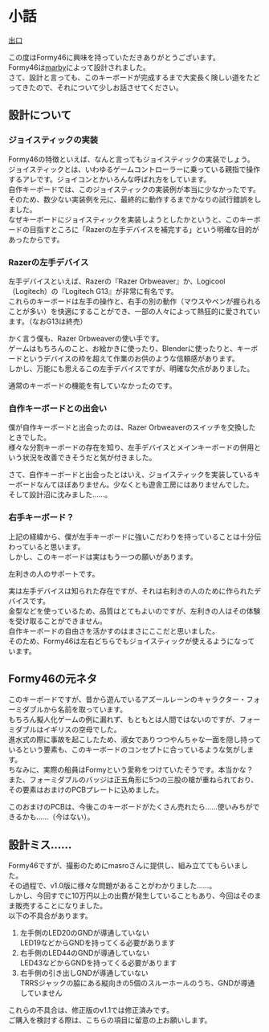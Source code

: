 # 小話
[出口](.//README.md)

この度はFormy46に興味を持っていただきありがとうございます。  
Formy46は[marby](https://twitter.com/marbySAN)によって設計されました。  
さて、設計と言っても、このキーボードが完成するまで大変長く険しい道をたどってきたので、それについて少しお話させてください。  

## 設計について
### ジョイスティックの実装
Formy46の特徴といえば、なんと言ってもジョイスティックの実装でしょう。  
ジョイスティックとは、いわゆるゲームコントローラーに乗っている親指で操作するアレです。ジョイコンとかいろんな呼ばれ方をしています。  
自作キーボードでは、このジョイスティックの実装例が本当に少なかったです。  
そのため、数少ない実装例を元に、最終的に動作するまでかなりの試行錯誤をしました。  
なぜキーボードにジョイスティックを実装しようとしたかというと、このキーボードの目指すところに「Razerの左手デバイスを補完する」という明確な目的があったからです。  


### Razerの左手デバイス
左手デバイスといえば、Razerの『Razer Orbweaver』か、Logicool（Logitech）の『Logitech G13』が非常に有名です。  
これらのキーボードは左手の操作と、右手の別の動作（マウスやペンが握られることが多い）を快適にすることができ、一部の人々によって熱狂的に愛されています。（なおG13は終売）  

かく言う僕も、Razer Orbweaverの使い手です。  
ゲームはもちろんのこと、お絵かきに使ったり、Blenderに使ったりと、キーボードというデバイスの枠を超えて作業のお供のような信頼感があります。  
しかし、万能にも思えるこの左手デバイスですが、明確な欠点がありました。  

通常のキーボードの機能を有していなかったのです。  


### 自作キーボードとの出会い
僕が自作キーボードと出会ったのは、Razer Orbweaverのスイッチを交換したときでした。  
様々な分割キーボードの存在を知り、左手デバイスとメインキーボードの併用という状況を改善できそうだと気が付きました。  

さて、自作キーボードと出会ったとはいえ、ジョイスティックを実装しているキーボードなんてほぼありません。少なくとも遊舎工房にはありませんでした。  
そして設計沼に沈みました……。  


### 右手キーボード？
上記の経緯から、僕が左手キーボードに強いこだわりを持っていることは十分伝わっていると思います。  
しかし、このキーボードは実はもう一つの願いがあります。  

左利きの人のサポートです。  

実は左手デバイスは知られた存在ですが、それは右利きの人のために作られたデバイスです。  
金型などを使っているため、品質はとてもよいのですが、左利きの人はその体験を受け取ることができません。  
自作キーボードの自由さを活かすのはまさにここだと思いました。  
そのため、Formy46は左右どちらでもジョイスティックが使えるようになっています。  


## Formy46の元ネタ
このキーボードですが、昔から遊んでいるアズールレーンのキャラクター・フォーミダブルから名前を取っています。  
もちろん擬人化ゲームの例に漏れず、もともとは人間ではないのですが、フォーミダブルはイギリスの空母でした。  
進水式の際に事故を起こしたため、淑女でありつつやんちゃな一面を隠し持っているという要素も、このキーボードのコンセプトに合っているような気がします。  
ちなみに、実際の船員はFormyという愛称をつけていたそうです。本当かな？  
また、フォーミダブルのバッジは正五角形に5つの三股の槍が重ねられており、その要素はおまけのPCBプレートに込めました。  

このおまけのPCBは、今後このキーボードがたくさん売れたら……使いみちができるかも……（今はない）。  


## 設計ミス……
Formy46ですが、撮影のためにmasroさんに提供し、組み立ててもらいました。  
その過程で、v1.0版に様々な問題があることがわかりました……。  
しかし、今回すでに10万円以上の出費が発生していることもあり、今回はそのまま販売することになりました。  
以下の不具合があります。  

1. 左手側のLED20のGNDが導通していない  
LED19などからGNDを持ってくる必要があります  
2. 右手側のLED44のGNDが導通していない  
LED43などからGNDを持ってくる必要があります  
3. 右手側の引き出しGNDが導通していない  
TRRSジャックの脇にある縦向きの5個のスルーホールのうち、GNDが導通していません  

これらの不具合は、修正版のv1.1では修正済みです。  
ご購入を検討する際は、こちらの項目に留意の上お願いします。  
